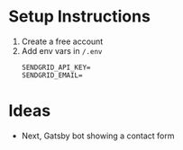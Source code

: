 # Setup Instructions

1. Create a free account
2. Add env vars in `/.env`
   ```
   SENDGRID_API_KEY=
   SENDGRID_EMAIL=
   ```

# Ideas

- Next, Gatsby bot showing a contact form
